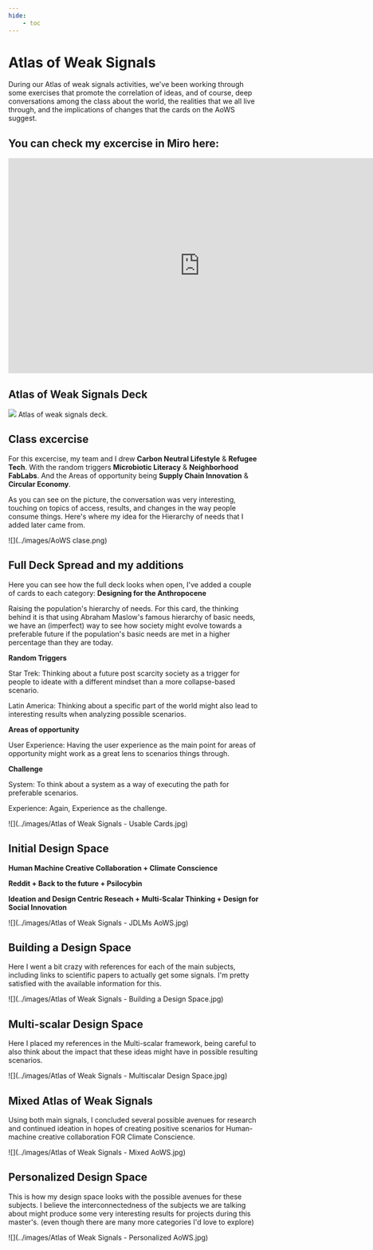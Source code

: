 ```yaml
---
hide:
    - toc
---
```




# Atlas of Weak Signals

During our Atlas of weak signals activities, we've been working through some exercises that promote the correlation of ideas, and of course, deep conversations among the class about the world, the realities that we all live through, and the implications of changes that the cards on the AoWS suggest.

## You can check my excercise in Miro here:

<iframe width="768" height="432" src="https://miro.com/app/live-embed/uXjVNcVo8gg=/?moveToViewport=57443,24626,7702,5222&embedId=358883566221" frameborder="0" scrolling="no" allow="fullscreen; clipboard-read; clipboard-write" allowfullscreen></iframe>


## Atlas of Weak Signals Deck
![](../images/AoWS.png)
Atlas of weak signals deck.

## Class excercise
For this excercise, my team and I drew **Carbon Neutral Lifestyle** & **Refugee Tech**.
With the random triggers **Microbiotic Literacy** & **Neighborhood FabLabs**.
And the Areas of opportunity being **Supply Chain Innovation** & **Circular Economy**.

As you can see on the picture, the conversation was very interesting, touching on topics of access, results, and changes in the way people consume things. 
Here's where my idea for the Hierarchy of needs that I added later came from.

![](../images/AoWS clase.png)


## Full Deck Spread and my additions

Here you can see how the full deck looks when open, I've added a couple of cards to each category:
**Designing for the Anthropocene**

Raising the population's hierarchy of needs.
For this card, the thinking behind it is that using Abraham Maslow's famous hierarchy of basic needs, we have an (imperfect) way to see how society might evolve towards a preferable future if the population's basic needs are met in a higher percentage than they are today.

**Random Triggers** 

Star Trek: Thinking about a future post scarcity society as a trigger for people to ideate with a different mindset than a more collapse-based scenario.

Latin America: Thinking about a specific part of the world might also lead to interesting results when analyzing possible scenarios.

**Areas of opportunity**

User Experience: Having the user experience as the main point for areas of opportunity might work as a great lens to scenarios things through.

**Challenge**

System: To think about a system as a way of executing the path for preferable scenarios.

Experience: Again, Experience as the challenge.

![](../images/Atlas of Weak Signals - Usable Cards.jpg)

## Initial Design Space
**Human Machine Creative Collaboration + Climate Conscience**

**Reddit + Back to the future + Psilocybin**

**Ideation and Design Centric Reseach + Multi-Scalar Thinking + Design for Social Innovation**

![](../images/Atlas of Weak Signals - JDLMs AoWS.jpg)


## Building a Design Space
Here I went a bit crazy with references for each of the main subjects, including links to scientific papers to actually get some signals.
I'm pretty satisfied with the available information for this.

![](../images/Atlas of Weak Signals - Building a Design Space.jpg)


## Multi-scalar Design Space
Here I placed my references in the Multi-scalar framework, being careful to also think about the impact that these ideas might have in possible resulting scenarios.

![](../images/Atlas of Weak Signals - Multiscalar Design Space.jpg)

## Mixed Atlas of Weak Signals
Using both main signals, I concluded several possible avenues for research and continued ideation in hopes of creating positive scenarios for Human-machine creative collaboration FOR Climate Conscience.

![](../images/Atlas of Weak Signals - Mixed AoWS.jpg)

## Personalized Design Space
This is how my design space looks with the possible avenues for these subjects. I believe the interconnectedness of the subjects we are talking about might produce some very interesting results for projects during this master's. (even though there are many more categories I'd love to explore)

![](../images/Atlas of Weak Signals - Personalized AoWS.jpg)




